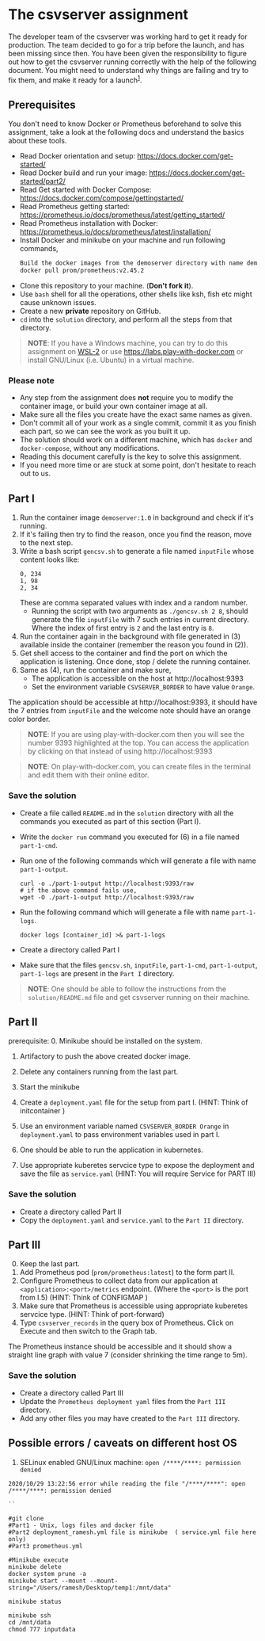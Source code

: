 
# The csvserver assignment

The developer team of the csvserver was working hard to get it ready for production. 
The team decided to go for a trip before the launch, and has been missing since then. 
You have been given the responsibility to figure out how to get the csvserver running correctly with the help of the following document.
 You might need to understand why things are failing and try to fix them, and make it ready 
for a launch<sup>[1](#user-content-ftn1)</sup>.

## Prerequisites
You don't need to know Docker or Prometheus beforehand to solve this assignment, 
take a look at the following docs and understand the basics about these tools.
  - Read Docker orientation and setup: https://docs.docker.com/get-started/
  - Read Docker build and run your image: https://docs.docker.com/get-started/part2/
  - Read Get started with Docker Compose: https://docs.docker.com/compose/gettingstarted/
  - Read Prometheus getting started: https://prometheus.io/docs/prometheus/latest/getting_started/
  - Read Prometheus installation with Docker: https://prometheus.io/docs/prometheus/latest/installation/
  - Install Docker and minikube on your machine and run following commands,
    ```sh
    Build the docker images from the demoserver directory with name demoserver:1.0
    docker pull prom/prometheus:v2.45.2
    ```
  - Clone this repository to your machine. (**Don't fork it**).
  - Use `bash` shell for all the operations, other shells like ksh, fish etc might cause unknown issues.
  - Create a new **private** repository on GitHub.
  - `cd` into the `solution` directory, and perform all the steps from that directory.

> **NOTE**: If you have a Windows machine, you can try to do this assignment on 
[WSL-2](https://docs.docker.com/docker-for-windows/wsl/) or
 use https://labs.play-with-docker.com or install GNU/Linux (i.e. Ubuntu) in a virtual machine.

### Please note
  - Any step from the assignment does **not** require you to modify the container image, 
or build your own container image at all.
  - Make sure all the files you create have the exact same names as given.
  - Don't commit all of your work as a single commit, commit it as you finish each part,
 so we can see the work as you built it up.
  - The solution should work on a different machine, which has `docker` and `docker-compose`,
 without any modifications.
  - Reading this document carefully is the key to solve this assignment.
  - If you need more time or are stuck at some point, don't hesitate to reach out to us.

## Part I
  1. Run the container image `demoserver:1.0` in background and check if it's running.
  2. If it's failing then try to find the reason, once you find the reason, move to the next step.
  3. Write a bash script `gencsv.sh` to generate a file named `inputFile` whose content looks like:
     ```csi
     0, 234
     1, 98
     2, 34
     ```
     These are comma separated values with index and a random number.
     - Running the script with two arguments as `./gencsv.sh 2 8`, should generate the file `inputFile` 
with 7 such entries in current directory. Where the index of first entry is `2` and the last entry is `8`.
  4. Run the container again in the background with file generated in (3) available inside the container
 (remember the reason you found in (2)).
  5. Get shell access to the container and find the port on which the application is listening.
 Once done, stop / delete the running container.
  6. Same as (4), run the container and make sure,
     - The application is accessible on the host at http://localhost:9393
     - Set the environment variable `CSVSERVER_BORDER` to have value `Orange`.

The application should be accessible at http://localhost:9393, 
it should have the 7 entries from `inputFile` and the welcome note should have an orange color border.

> **NOTE**: If you are using play-with-docker.com then you will see the number 9393 highlighted at the top.
 You can access the application by clicking on that instead of using http://localhost:9393

> **NOTE**: On play-with-docker.com, you can create files in the terminal and edit them with their online editor.

### Save the solution
  - Create a file called `README.md` in the `solution` directory with all the commands you executed as part 
of this section (Part I).
  - Write the `docker run` command you executed for (6) in a file named `part-1-cmd`.
  - Run one of the following commands which will generate a file with name `part-1-output`.
	```console
	curl -o ./part-1-output http://localhost:9393/raw
	# if the above command fails use,
	wget -O ./part-1-output http://localhost:9393/raw
	```
  - Run the following command which will generate a file with name `part-1-logs`.
	```console
	docker logs [container_id] >& part-1-logs
	```
  - Create a directory called Part I 

  - Make sure that the files `gencsv.sh`, `inputFile`, `part-1-cmd`, `part-1-output`, `part-1-logs`
 are present in the `Part I` directory.
  

> **NOTE**: One should be able to follow the instructions from the `solution/README.md` file and get 
csvserver running on their machine.

## Part II
prerequisite:
  0. Minikube should be installed on the system.
  1. Artifactory to push the above created docker image.

  0. Delete any containers running from the last part.
  1. Start the minikube 
  2. Create a `deployment.yaml` file for the setup from part I. (HINT: Think of initcontainer )
  3. Use an environment variable  named `CSVSERVER_BORDER Orange` in `deployment.yaml` 
to pass environment variables used in part I.
  4. One should be able to run the application in kubernetes.
  5. Use appropriate kuberetes servcice type to expose the deployment and save the file as
 `service.yaml` (HINT: You will require Service for PART III)

### Save the solution
  - Create a directory called Part II
  - Copy the `deployment.yaml` and `service.yaml`  to the `Part II` directory.
  

## Part III
  0. Keep the last part.
  1. Add Prometheus pod (`prom/prometheus:latest`) to the  form part II.
  2. Configure Prometheus to collect data from our application at `<application>:<port>/metrics` endpoint.
 (Where the `<port>` is the port from I.5) (HINT: Think of CONFIGMAP )
  3. Make sure that Prometheus is accessible using appropriate kuberetes servcice type.
 (HINT: Think of port-forward)
  4. Type `csvserver_records` in the query box of Prometheus. Click on Execute and then switch to the Graph tab.

The Prometheus instance should be accessible  and it should show a straight line graph with value 7 
(consider shrinking the time range to 5m).

### Save the solution
  - Create a directory called Part III
  - Update the `Prometheus deployment yaml` files from the `Part III` directory.
  - Add any other files you may have created to the `Part III` directory.


## Possible errors / caveats on different host OS
  1. SELinux enabled GNU/Linux machine: `open /****/****: permission denied`
  ```
  2020/10/29 13:22:56 error while reading the file "/****/****": open /****/****: permission denied

  ``

#git clone
#Part1 - Unix, logs files and docker file
#Part2 deployment_ramesh.yml file is minikube  ( service.yml file here only)
#Part3 prometheus.yml

#Minikube execute 
minikube delete
docker system prune -a
minikube start --mount --mount-string="/Users/ramesh/Desktop/temp1:/mnt/data"

minikube status

minikube ssh
cd /mnt/data
chmod 777 inputdata
